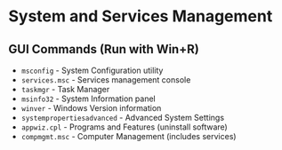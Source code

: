 # System and Services Management

## GUI Commands (Run with Win+R)

- `msconfig` - System Configuration utility
- `services.msc` - Services management console
- `taskmgr` - Task Manager
- `msinfo32` - System Information panel
- `winver` - Windows Version information
- `systempropertiesadvanced` - Advanced System Settings
- `appwiz.cpl` - Programs and Features (uninstall software)
- `compmgmt.msc` - Computer Management (includes services)
